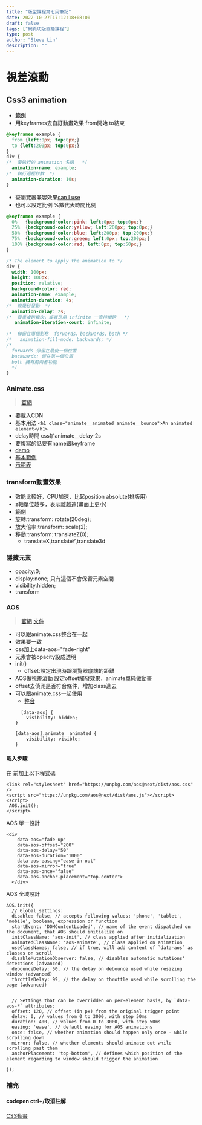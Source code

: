 ```yaml
---
title: "版型課程第七周筆記"
date: 2022-10-27T17:12:18+08:00
draft: false
tags: ["網頁切版直播課程"]
type: post
author: "Steve Lin"
description: ""
---
```


# 視差滾動
## Css3 animation
- [範例](https://codepen.io/liao/pen/JjYwNVW?editors=1100)
- 用keyframes去自訂動畫效果 from開始 to結束
```css
@keyframes example {
  from {left:0px; top:0px;}
  to {left:200px; top:0px;}
}
div {
/*  要執行的 animation 名稱   */
  animation-name: example;
/*  執行過程秒數  */
  animation-duration: 10s; 
}
```
- 查瀏覽器兼容效果[can I use](https://caniuse.com/?search=animation%20css)
- 也可以設定比例 %數代表時間比例
```css
@keyframes example {
  0%   {background-color:pink; left:0px; top:0px;}
  25%  {background-color:yellow; left:200px; top:0px;}
  50%  {background-color:blue; left:200px; top:200px;}
  75%  {background-color:green; left:0px; top:200px;}
  100% {background-color:red; left:0px; top:50px;}
}

/* The element to apply the animation to */
div {
  width: 100px;
  height: 100px;
  position: relative;
  background-color: red;
  animation-name: example;
  animation-duration: 4s;
/*  晚幾秒發動  */
  animation-delay: 2s; 
/*  要重複跑幾次，或者是用 infinite 一直持續跑   */
   animation-iteration-count: infinite; 
  
/*  停留在哪個影格  forwards、backwards、both */
/*   animation-fill-mode: backwards; */
/* 
  forwards 停留在最後一個位置   
  backwards: 留在第一個位置
  both 擁有前兩者功能
  */
}
```

### Animate.css
> [官網](https://animate.style/)
- 要載入CDN
- 基本用法
```<h1 class="animate__animated animate__bounce">An animated element</h1>```
- delay時間 css加animate__delay-2s
- 要複寫的話要有name跟keyframe
- [demo](https://codepen.io/shadow061103/pen/QWEWbmV)
- [基本範例](https://codepen.io/liao/pen/NWGevLa)
- [示範表](https://codepen.io/strapro/pen/dIqAH?editors=1010)
### transform動畫效果
- 效能比較好，CPU加速，比起position absolute(排版用)
- z軸單位越多，表示離越遠(畫面上更小)
- [範例](https://codepen.io/liao/pen/VwvqWZQ)
- 旋轉:transform: rotate(20deg);
- 放大倍率:transform: scale(2);
- 移動:transform: translateZ(0);
    - translateX,translateY,translate3d 
### 隱藏元素
- opacity:0;
- display:none; 只有這個不會保留元素空間
- visibility:hidden;
- transform 

### AOS
> [官網](https://michalsnik.github.io/aos/)
> [文件](https://github.com/michalsnik/aos)
- 可以跟animate.css整合在一起
- 效果要一致
- css加上data-aos="fade-right"
- 元素會被opacity設成透明
- init()
    - offset:設定出現時跟瀏覽器底端的距離 
- AOS做視差滾動 設定offset觸發效果，animate單純做動畫
- offset去偵測是否符合條件，增加class進去
- 可以跟animate.css一起使用
    - [整合](https://github.com/michalsnik/aos#integrating-external-css-animation-library-eg-animatecss)
    ```
      [data-aos] {
        visibility: hidden;
    }

    [data-aos].animate__animated {
        visibility: visible;
    }
    ```
#### 載入步驟
在 </body>前加上以下程式碼

```
<link rel="stylesheet" href="https://unpkg.com/aos@next/dist/aos.css" />
<script src="https://unpkg.com/aos@next/dist/aos.js"></script>
<script>
 AOS.init();
</script>
```


AOS 單一設計

```
<div
    data-aos="fade-up"
    data-aos-offset="200"
    data-aos-delay="50"
    data-aos-duration="1000"
    data-aos-easing="ease-in-out"
    data-aos-mirror="true"
    data-aos-once="false"
    data-aos-anchor-placement="top-center">
  </div>
```


AOS 全域設計

```
AOS.init({
  // Global settings:
  disable: false, // accepts following values: 'phone', 'tablet', 'mobile', boolean, expression or function
  startEvent: 'DOMContentLoaded', // name of the event dispatched on the document, that AOS should initialize on
  initClassName: 'aos-init', // class applied after initialization
  animatedClassName: 'aos-animate', // class applied on animation
  useClassNames: false, // if true, will add content of `data-aos` as classes on scroll
  disableMutationObserver: false, // disables automatic mutations' detections (advanced)
  debounceDelay: 50, // the delay on debounce used while resizing window (advanced)
  throttleDelay: 99, // the delay on throttle used while scrolling the page (advanced)
  

  // Settings that can be overridden on per-element basis, by `data-aos-*` attributes:
  offset: 120, // offset (in px) from the original trigger point
  delay: 0, // values from 0 to 3000, with step 50ms
  duration: 400, // values from 0 to 3000, with step 50ms
  easing: 'ease', // default easing for AOS animations
  once: false, // whether animation should happen only once - while scrolling down
  mirror: false, // whether elements should animate out while scrolling past them
  anchorPlacement: 'top-bottom', // defines which position of the element regarding to window should trigger the animation

});
```


### 補充
#### codepen ctrl+/取消註解
[CSS動畫](https://eyesofkids.gitbooks.io/css3/content/contents/transform3d.html)